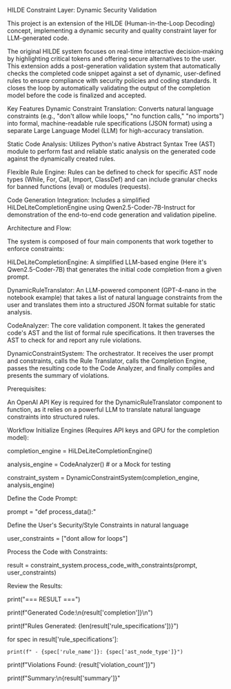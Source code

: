 
HILDE Constraint Layer: Dynamic Security Validation





This project is an extension of the HILDE (Human-in-the-Loop Decoding) concept, implementing a dynamic security and quality constraint layer for LLM-generated code.

The original HILDE system focuses on real-time interactive decision-making by highlighting critical tokens and offering secure alternatives to the user. This extension adds a post-generation validation system that automatically checks the completed code snippet against a set of dynamic, user-defined rules to ensure compliance with security policies and coding standards. It closes the loop by automatically validating the output of the completion model before the code is finalized and accepted.

Key Features
Dynamic Constraint Translation: Converts natural language constraints (e.g., "don't allow while loops," "no function calls," "no imports") into formal, machine-readable rule specifications (JSON format) using a separate Large Language Model (LLM) for high-accuracy translation.

Static Code Analysis: Utilizes Python's native Abstract Syntax Tree (AST) module to perform fast and reliable static analysis on the generated code against the dynamically created rules.

Flexible Rule Engine: Rules can be defined to check for specific AST node types (While, For, Call, Import, ClassDef) and can include granular checks for banned functions (eval) or modules (requests).

Code Generation Integration: Includes a simplified HiLDeLiteCompletionEngine using Qwen2.5-Coder-7B-Instruct for demonstration of the end-to-end code generation and validation pipeline.




Architecture and Flow:


The system is composed of four main components that work together to enforce constraints:

HiLDeLiteCompletionEngine: A simplified LLM-based engine (Here it's Qwen2.5-Coder-7B) that generates the initial code completion from a given prompt.

DynamicRuleTranslator: An LLM-powered component (GPT-4-nano in the notebook example) that takes a list of natural language constraints from the user and translates them into a structured JSON format suitable for static analysis.

CodeAnalyzer: The core validation component. It takes the generated code's AST and the list of formal rule specifications. It then traverses the AST to check for and report any rule violations.

DynamicConstraintSystem: The orchestrator. It receives the user prompt and constraints, calls the Rule Translator, calls the Completion Engine, passes the resulting code to the Code Analyzer, and finally compiles and presents the summary of violations.




Prerequisites:

An OpenAI API Key is required for the DynamicRuleTranslator component to function, as it relies on a powerful LLM to translate natural language constraints into structured rules.




Workflow
Initialize Engines (Requires API keys and GPU for the completion model):

completion_engine = HiLDeLiteCompletionEngine()

analysis_engine = CodeAnalyzer() # or a Mock for testing

constraint_system = DynamicConstraintSystem(completion_engine, analysis_engine)




Define the Code Prompt:

prompt = "def process_data():"

Define the User's Security/Style Constraints in natural language




user_constraints = ["dont allow for loops"]




Process the Code with Constraints:

result = constraint_system.process_code_with_constraints(prompt, user_constraints)



Review the Results:





print("=== RESULT ===")

print(f"Generated Code:\n{result['completion']}\n")


print(f"Rules Generated: {len(result['rule_specifications'])}")

for spec in result['rule_specifications']:

    print(f" - {spec['rule_name']}: {spec['ast_node_type']}")
    
print(f"Violations Found: {result['violation_count']}")

print(f"Summary:\n{result['summary']}"

